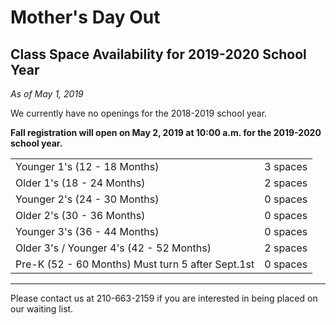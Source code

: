# Mother's Day Out
## Class Space Availability for 2019-2020 School Year

*As of May 1, 2019*

We currently have no openings for the 2018-2019 school year.

**Fall registration will open on May 2, 2019 at 10:00 a.m. for the 2019-2020 school year.**

|  |  |
| -------------------------------- | -------- |
| Younger 1's (12 - 18 Months)   | 3 spaces |
| Older 1's (18 - 24 Months)     | 2 spaces |
| Younger 2's (24 - 30 Months)   | 0 spaces |
| Older 2's (30 - 36 Months)     | 0 spaces |
| Younger 3's (36 - 44 Months) | 0 spaces  |
| Older 3's / Younger 4's (42 - 52 Months)  | 2 spaces |
| Pre-K (52 - 60 Months) Must turn 5 after Sept.1st  | 0 spaces |

-----

Please contact us at 210-663-2159 if you are interested in being placed on our waiting list.
